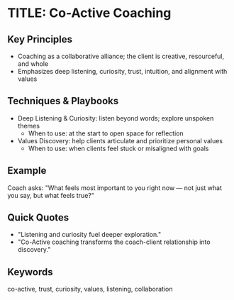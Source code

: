 # TITLE: Co-Active Coaching

## Key Principles
- Coaching as a collaborative alliance; the client is creative, resourceful, and whole
- Emphasizes deep listening, curiosity, trust, intuition, and alignment with values

## Techniques & Playbooks
- Deep Listening & Curiosity: listen beyond words; explore unspoken themes
  - When to use: at the start to open space for reflection
- Values Discovery: help clients articulate and prioritize personal values
  - When to use: when clients feel stuck or misaligned with goals

## Example
Coach asks: "What feels most important to you right now — not just what you say, but what feels true?"

## Quick Quotes
- "Listening and curiosity fuel deeper exploration."
- "Co-Active coaching transforms the coach-client relationship into discovery."

## Keywords
co-active, trust, curiosity, values, listening, collaboration
